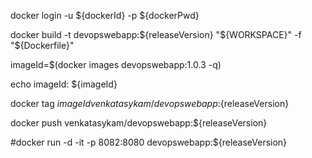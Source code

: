docker login -u ${dockerId} -p ${dockerPwd}

docker build -t devopswebapp:${releaseVersion} "${WORKSPACE}" -f "${Dockerfile}"

imageId=$(docker images devopswebapp:1.0.3 -q)

echo imageId: ${imageId}

docker tag ${imageId} venkatasykam/devopswebapp:${releaseVersion}

docker push venkatasykam/devopswebapp:${releaseVersion}

#docker run -d -it -p 8082:8080 devopswebapp:${releaseVersion}
